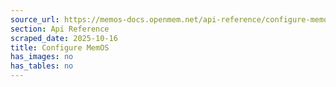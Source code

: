 ```yaml
---
source_url: https://memos-docs.openmem.net/api-reference/configure-memos
section: Api Reference
scraped_date: 2025-10-16
title: Configure MemOS
has_images: no
has_tables: no
---
```

